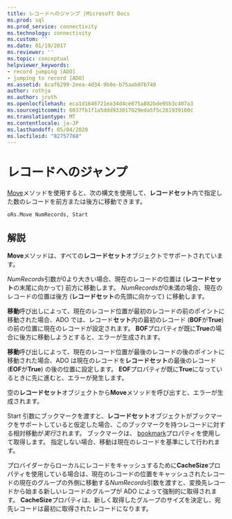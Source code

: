 ```yaml
---
title: レコードへのジャンプ |Microsoft Docs
ms.prod: sql
ms.prod_service: connectivity
ms.technology: connectivity
ms.custom: ''
ms.date: 01/19/2017
ms.reviewer: ''
ms.topic: conceptual
helpviewer_keywords:
- record jumping [ADO]
- jumping to record [ADO]
ms.assetid: 6caf6299-2eea-4d34-9b0e-b75aab07b740
author: rothja
ms.author: jroth
ms.openlocfilehash: eca1d1646721ea34d4ce075a882bde95b3c407a3
ms.sourcegitcommit: 6037fb1f1a5ddd933017029eda5f5c281939100c
ms.translationtype: MT
ms.contentlocale: ja-JP
ms.lasthandoff: 05/04/2020
ms.locfileid: "82757768"
---
```

# <a name="jumping-to-a-record"></a>レコードへのジャンプ
[Move](../../../ado/reference/ado-api/move-method-ado.md)メソッドを使用すると、次の構文を使用して、**レコードセット**内で指定した数のレコードを前方または後方に移動できます。  
  
```  
oRs.Move NumRecords, Start  
```  
  
## <a name="remarks"></a>解説  
 **Move**メソッドは、すべての**レコードセット**オブジェクトでサポートされています。  
  
 *NumRecords*引数が0より大きい場合、現在のレコードの位置は (**レコードセット**の末尾に向かって) 前方に移動します。 *NumRecords*が0未満の場合、現在のレコードの位置は後方 (**レコードセット**の先頭に向かって) に移動します。  
  
 **移動**呼び出しによって、現在のレコード位置が最初のレコードの前のポイントに移動された場合、ADO では、レコード**セット**内の最初のレコード (**BOF**が**True**) の前の位置に現在のレコードが設定されます。 **BOF**プロパティが既に**True**の場合に後方に移動しようとすると、エラーが生成されます。  
  
 **移動**呼び出しによって、現在のレコード位置が最後のレコードの後のポイントに移動された場合、ADO は現在のレコードを**レコードセット**の最後のレコード (**EOF**が**True**) の後の位置に設定します。 **EOF**プロパティが既に**True**になっているときに先に進むと、エラーが発生します。  
  
 空の**レコードセット**オブジェクトから**Move**メソッドを呼び出すと、エラーが生成されます。  
  
 Start 引数にブックマークを渡すと、**レコードセット**オブジェクトがブックマークをサポートしていると仮定した場合、このブックマークを持つレコードに対する相対移動が*実行*されます。 ブックマークは、 [bookmark](../../../ado/reference/ado-api/bookmark-property-ado.md)プロパティを使用して取得します。 指定しない場合、移動は現在のレコードを基準にして行われます。  
  
 プロバイダーからローカルにレコードをキャッシュするために**CacheSize**プロパティを使用している場合は、現在のレコードの位置をキャッシュされたレコードの現在のグループの外側に移動する*NumRecords*引数を渡すと、変換先レコードから始まる新しいレコードのグループが ADO によって強制的に取得されます。 **CacheSize**プロパティは、新しく取得したグループのサイズを決定し、宛先レコードは最初に取得されたレコードになります。
